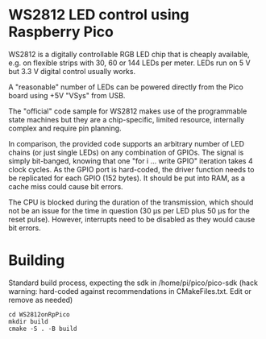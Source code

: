 # WS2812 LED control using Raspberry Pico

WS2812 is a digitally controllable RGB LED chip that is cheaply available, e.g. on flexible strips with 30, 60 or 144 LEDs per meter. LEDs run on 5 V but 3.3 V digital control usually works. 

A "reasonable" number of LEDs can be powered directly from the Pico board using +5V "VSys" from USB.

The "official" code sample for WS2812 makes use of the programmable state machines but they are a chip-specific, limited resource, internally complex and require pin planning. 

In comparison, the provided code supports an arbitrary number of LED chains (or just single LEDs) on any combination of GPIOs. The signal is simply bit-banged, knowing that one "for i ... write GPIO" iteration takes 4 clock cycles. As the GPIO port is hard-coded, the driver function needs to be replicated for each GPIO (152 bytes). It should be put into RAM, as a cache miss could cause bit errors.

The CPU is blocked during the duration of the transmission, which should not be an issue for the time in question (30 µs per LED plus 50 µs for the reset pulse). However, interrupts need to be disabled as they would cause bit errors.

# Building
Standard build process, expecting the sdk in /home/pi/pico/pico-sdk (hack warning: hard-coded against recommendations in CMakeFiles.txt. Edit or remove as needed)
``` 
cd WS2812onRpPico
mkdir build
cmake -S . -B build
```
